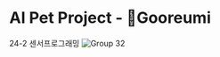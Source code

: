 # AI Pet Project - 🧸Gooreumi
24-2 센서프로그래밍
![Group 32](https://github.com/user-attachments/assets/8ec1000b-cf26-49b3-9180-e6c087b5729c)
